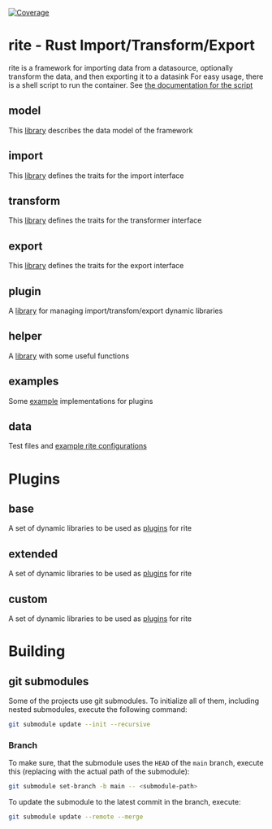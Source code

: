 [![Coverage](https://img.shields.io/badge/coverage-18%25-red)](https://ciao-systems.github.io/rite/tarpaulin-report.html)

# rite - Rust Import/Transform/Export
rite is a framework for importing data from a datasource, optionally transform the data, and then exporting it to a datasink
For easy usage, there is a shell script to run the container. See [the documentation for the script](rite.sh.md)

## model
This [library](libraries/model/README.md) describes the data model of the framework

## import
This [library](libraries/import/README.md) defines the traits for the import interface

## transform
This [library](libraries/transform/README.md) defines the traits for the transformer interface

## export
This [library](libraries/export/README.md) defines the traits for the export interface

## plugin
A [library](https://github.com/CIAO-systems/rite-lib-plugin) for managing import/transfom/export dynamic libraries

## helper
A [library](https://github.com/CIAO-systems/rite-lib-helper) with some useful functions

## examples
Some [example](examples/README.md) implementations for plugins

## data
Test files and [example rite configurations](data/README.md)

# Plugins
## base
A set of dynamic libraries to be used as [plugins](base/plugins/README.md) for rite

## extended
A set of dynamic libraries to be used as [plugins](extended/plugins/README.md) for rite

## custom
A set of dynamic libraries to be used as [plugins](custom/plugins/README.md) for rite

# Building
## git submodules
Some of the projects use git submodules. To initialize all of them, including 
nested submodules, execute the following command:
```bash
git submodule update --init --recursive
```
### Branch
To make sure, that the submodule uses the `HEAD` of the `main` branch, execute this (replacing <submodule-path> with the actual path of the submodule):
```bash
git submodule set-branch -b main -- <submodule-path>
```
To update the submodule to the latest commit in the branch, execute:
```bash
git submodule update --remote --merge
```